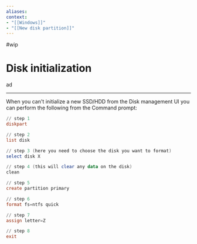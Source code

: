 ```yaml
---
aliases:
context:
- "[[Windows]]"
- "[[New disk partition]]"
---
```


#wip

# Disk initialization

ad

---
When you can't initialize a new SSD/HDD from the Disk management UI you can perform the following from the Command prompt:
``` powershell
// step 1
diskpart

// step 2
list disk

// step 3 (here you need to choose the disk you want to format)
select disk X

// step 4 (this will clear any data on the disk)
clean

// step 5
create partition primary

// step 6
format fs=ntfs quick

// step 7
assign letter=Z

// step 8
exit

```
